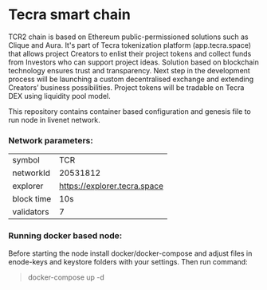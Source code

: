 # Tecra smart chain

TCR2 chain is based on Ethereum public-permissioned solutions such as Clique and Aura. It's part of Tecra tokenization platform (app.tecra.space) 
that allows project Creators to enlist their project tokens and collect funds from Investors who can support project ideas. 
Solution based on blockchain technology ensures trust and transparency. Next step in the development process will be launching a custom decentralised exchange and extending Creators’ business possibilities. 
Project tokens will be tradable on Tecra DEX using liquidity pool model.

This repository contains container based configuration and genesis file to run node in livenet network.

### Network parameters: 
  |    |     |
  |----|-----|
  |symbol|TCR|
  |networkId   | 20531812  |
  |explorer   |  https://explorer.tecra.space |
  |block time   | 10s  |
  |validators  | 7  |
  
### Running docker based node:

Before starting the node install docker/docker-compose and adjust files in enode-keys and keystore folders with your settings.
Then run command:
> docker-compose up -d
